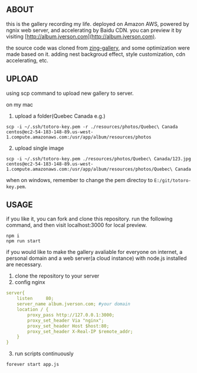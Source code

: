 ## ABOUT

this is the gallery recording my life. deployed on Amazon AWS, powered by ngnix web server, and accelerating by Baidu CDN. you can preview it by visiting [http://album.jverson.com](http://album.jverson.com).

the source code was cloned from [zing-gallery](https://github.com/litten/zing-gallery), and some optimization were made based on it. adding nest backgroud effect, style customization, cdn accelerating, etc.

## UPLOAD

using scp command to upload new gallery to server.

on my mac

1. upload a folder(Quebec Canada e.g.)
```
scp -i ~/.ssh/totoro-key.pem -r ./resources/photos/Quebec\ Canada centos@ec2-54-183-148-89.us-west-1.compute.amazonaws.com:/usr/app/album/resources/photos
```

2. upload single image
```
scp -i ~/.ssh/totoro-key.pem ./resources/photos/Quebec\ Canada/123.jpg centos@ec2-54-183-148-89.us-west-1.compute.amazonaws.com:/usr/app/album/resources/photos/Quebec\ Canada
```

when on windows, remember to change the pem directoy to `E:/git/totoro-key.pem`. 

## USAGE

if you like it, you can fork and clone this repository. run the following command, and then visit localhost:3000 for local preview.

```
npm i
npm run start
```

if you would like to make the gallery avaliable for everyone on internet, a personal domain and a web server(a cloud instance) with node.js installed are necessary. 

1. clone the repository to your server
2. config nginx
```yml
server{
    listen     80;
    server_name album.jverson.com; #your domain
    location / {
        proxy_pass http://127.0.0.1:3000;
        proxy_set_header Via "nginx";
        proxy_set_header Host $host:80;
        proxy_set_header X-Real-IP $remote_addr;
    }  
}
```

3. run scripts continuously
```
forever start app.js
```



